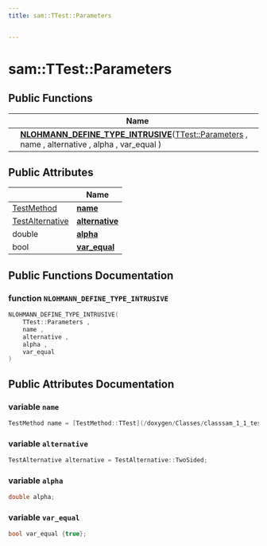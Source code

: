 ```yaml
---
title: sam::TTest::Parameters


---
```


# sam::TTest::Parameters



















## Public Functions

|                | Name           |
| -------------- | -------------- |
|  | **[NLOHMANN_DEFINE_TYPE_INTRUSIVE](/doxygen/Classes/structsam_1_1_t_test_1_1_parameters/#function-nlohmann_define_type_intrusive)**([TTest::Parameters](/doxygen/Classes/structsam_1_1_t_test_1_1_parameters/) , name , alternative , alpha , var_equal )  |


## Public Attributes

|                | Name           |
| -------------- | -------------- |
| [TestMethod](/doxygen/Classes/classsam_1_1_test_strategy/#enum-testmethod) | **[name](/doxygen/Classes/structsam_1_1_t_test_1_1_parameters/#variable-name)**  |
| [TestAlternative](/doxygen/Classes/classsam_1_1_test_strategy/#enum-testalternative) | **[alternative](/doxygen/Classes/structsam_1_1_t_test_1_1_parameters/#variable-alternative)**  |
| double | **[alpha](/doxygen/Classes/structsam_1_1_t_test_1_1_parameters/#variable-alpha)**  |
| bool | **[var_equal](/doxygen/Classes/structsam_1_1_t_test_1_1_parameters/#variable-var_equal)**  |














## Public Functions Documentation

### function `NLOHMANN_DEFINE_TYPE_INTRUSIVE`

```cpp
NLOHMANN_DEFINE_TYPE_INTRUSIVE(
    TTest::Parameters ,
    name ,
    alternative ,
    alpha ,
    var_equal 
)
```































## Public Attributes Documentation

### variable `name`

```cpp
TestMethod name = [TestMethod::TTest](/doxygen/Classes/classsam_1_1_test_strategy/#enumvalue-ttest);
```





























### variable `alternative`

```cpp
TestAlternative alternative = TestAlternative::TwoSided;
```





























### variable `alpha`

```cpp
double alpha;
```





























### variable `var_equal`

```cpp
bool var_equal {true};
```

































